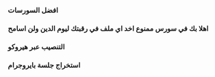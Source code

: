 ### افضل السورسات

### اهلا بك في سورس  ممنوع اخد اي ملف في رقبتك ليوم الدين ولن اسامح




### التنصيب عبر هيروكو





### استخراج جلسة بايروجرام





